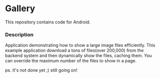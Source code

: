 # Gallery
This repository contains code for Android.

### Description

Application demonstrating how to show a large image files efficiently.
This example application download a tons of files(over 200,000) from the backend system
and then dynamically show the files, caching them. You can override the maximum number of the files to show in a page.

ps. It's not done yet ;) still going on!



